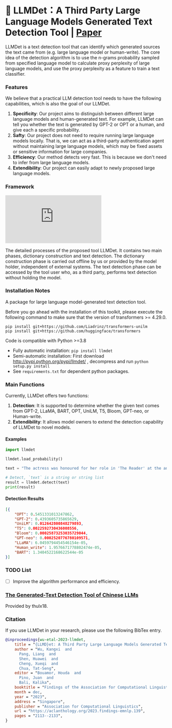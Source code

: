 # 🪬 LLMDet：A Third Party Large Language Models Generated Text Detection Tool | [Paper](https://arxiv.org/abs/2305.15004)

LLMDet is a text detection tool that can identify which generated sources the text came from (e.g. large language model or human-write). The core idea of the detection algorithm is to use the n-grams probability sampled from specified language model to calculate proxy perplexity of large language models, and use the proxy perplexity as a feature to train a text classifier.

### Features
We believe that a practical LLM detection tool needs to have the following capabilities, which is also the goal of our LLMDet.

1. **Specificity**: Our project aims to distinguish between different large language models and human-generated text. For example, LLMDet can tell you whether the text is generated by GPT-2 or OPT or a human, and give each a specific probability.
2. **Safty**: Our project does not need to require running large language models locally. That is, we can act as a third-party authentication agent without maintaining large language models, which may be fixed assets or sensitive information for large companies.
3. **Efficiency**: Our method detects very fast. This is because we don't need to infer from large language models.
4. **Extendibility**: Our project can easily adapt to newly proposed large language models.

### Framework
![Framework](https://github.com/TrustedLLM/LLMDet/blob/main/Framework.pdf)

The detailed processes of the proposed tool LLMDet. It contains two main phases, dictionary construction and text detection. The dictionary construction phase is carried out offline by us or provided by the model holder,  independent of external systems. The text detection phase can be accessed by the tool user who, as a third party, performs text detection without holding the model.

### Installation Notes
A package for large language model-generated text detection tool.

Before you go ahead with the installation of this toolkit, please execute the following command to make sure that the version of transformers >= 4.29.0.
```shell
pip install git+https://github.com/Liadrinz/transformers-unilm
pip install git+https://github.com/huggingface/transformers
```

Code is compatible with Python >=3.8
  * Fully automatic installation: `pip install llmdet`
  * Semi-automatic installation: First download http://pypi.python.org/pypi/llmdet/ , decompress and run `python setup.py install`
  * See `requirements.txt` for dependent python packages.

### Main Functions
Currently, LLMDet offers two functions:

1. **Detection**: It is supported to determine whether the given text comes from GPT-2, LLaMA, BART, OPT, UniLM, T5, Bloom, GPT-neo, or Human-write.
2. **Extendibility**: It allows model owners to extend the detection capability of LLMDet to novel models.

#### Examples
```python
import llmdet

llmdet.load_probability()

text = "The actress was honoured for her role in 'The Reader' at the annual ceremony, which was held at the Royal Albert Hall. The film, which is based on the novel by the same name by Philip Roth, tells the story of a New York Times reporter who returns to his hometown to cover the death of his brother-in-law. Winslet plays his wife, with whom he has been divided since the death of their son.\nIn the film, Winslet plays the mother of the grieving brother-in-law.\nThe actress also won a Golden Globe for her role in the film at the ceremony in November.\nWinslet was also nominated for an Oscar for her role in 'The Reader'.\nThe 63-year-old Winslet was seen accepting her awards at the ceremony, where she was joined by her husband, John Krasinski, who has been nominated for best supporting actor in the film.\nWinslet and Krasinski met while"

# Detect, `text` is a string or string list
result = llmdet.detect(text)
print(result)
```
#### Detection Results
```json
[{
    "OPT": 0.5451331013247862,
    "GPT-2": 0.4393605735865629, 
    "UniLM": 0.012642800848279893, 
    "T5": 0.0022592730436008556, 
    "Bloom": 0.00025873253035729044, 
    "GPT-neo": 0.0002520776780109571, 
    "LLaMA": 6.0459794454546154e-05, 
    "Human_write": 1.9576671778802474e-05, 
    "BART": 1.3404522168622544e-05
}]
```
### TODO List
  - [ ] Improve the algorithm performance and efficiency.

### [The Generated-Text Detection Tool of Chinese LLMs](https://github.com/thulx18/Detect_Texts_of_CN_LLMs)
Provided by thulx18.



### Citation
If you use LLMDet in your research, please use the following BibTex entry.
```bibtex
@inproceedings{wu-etal-2023-llmdet,
    title = "{LLMD}et: A Third Party Large Language Models Generated Text Detection Tool",
    author = "Wu, Kangxi  and
      Pang, Liang  and
      Shen, Huawei  and
      Cheng, Xueqi  and
      Chua, Tat-Seng",
    editor = "Bouamor, Houda  and
      Pino, Juan  and
      Bali, Kalika",
    booktitle = "Findings of the Association for Computational Linguistics: EMNLP 2023",
    month = dec,
    year = "2023",
    address = "Singapore",
    publisher = "Association for Computational Linguistics",
    url = "https://aclanthology.org/2023.findings-emnlp.139",
    pages = "2113--2133",
}
```



